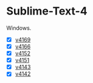 # Sublime-Text-4

Windows.

+ [X] [v4169]
+ [X] [v4166]
+ [X] [v4152]
+ [X] [v4151]
+ [X] [v4143]
+ [X] [v4142]

[v4169]: https://download.sublimetext.com/sublime_text_build_4169_x64.zip
[v4166]: https://download.sublimetext.com/sublime_text_build_4166_x64.zip
[v4152]: https://download.sublimetext.com/sublime_text_build_4152_x64.zip
[v4151]: https://download.sublimetext.com/sublime_text_build_4151_x64.zip
[v4143]: https://download.sublimetext.com/sublime_text_build_4143_x64.zip
[v4142]: https://download.sublimetext.com/sublime_text_build_4142_x64.zip
